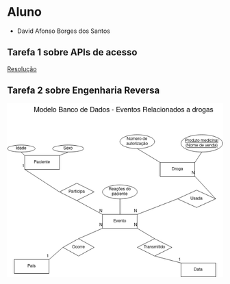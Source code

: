 # Aluno

* David Afonso Borges dos Santos

## Tarefa 1 sobre APIs de acesso

 [Resolução](https://github.com/deividafonso281/bancodedados/lab01/notebook)

## Tarefa 2 sobre Engenharia Reversa

 ![Modelo dos dados encontrados na fonte sobre eventos relacionados a drogas apresentada na resolução da Tarefa 1](https://github.com/deividafonso281/bancodedados/blob/main/lab01/images/modelo_dados.png)

